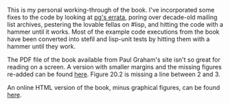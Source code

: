 This is my personal working-through of the book. I've incorporated some fixes to the code by looking at [pg's errata](http://www.paulgraham.com/onlisperrata.html), poring over decade-old mailing list archives, pestering the lovable fellas on #lisp, and hitting the code with a hammer until it works. Most of the example code executions from the book have been converted into stefil and lisp-unit tests by hitting them with a hammer until they work.

The PDF file of the book available from Paul Graham's site isn't so great for reading on a screen. A version with smaller margins and the missing figures re-added can be found [here](http://www.lurklurk.org/onlisp/onlisp.html). Figure 20.2 is missing a line between 2 and 3.

An online HTML version of the book, minus graphical figures, can be found [here](http://dunsmor.com/lisp/onlisp/onlisp.html).
